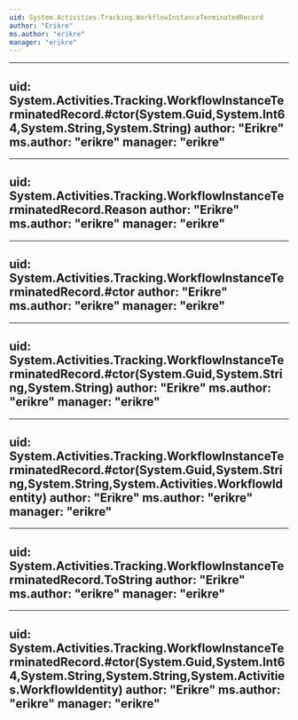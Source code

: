 ```yaml
---
uid: System.Activities.Tracking.WorkflowInstanceTerminatedRecord
author: "Erikre"
ms.author: "erikre"
manager: "erikre"
---
```


---
uid: System.Activities.Tracking.WorkflowInstanceTerminatedRecord.#ctor(System.Guid,System.Int64,System.String,System.String)
author: "Erikre"
ms.author: "erikre"
manager: "erikre"
---

---
uid: System.Activities.Tracking.WorkflowInstanceTerminatedRecord.Reason
author: "Erikre"
ms.author: "erikre"
manager: "erikre"
---

---
uid: System.Activities.Tracking.WorkflowInstanceTerminatedRecord.#ctor
author: "Erikre"
ms.author: "erikre"
manager: "erikre"
---

---
uid: System.Activities.Tracking.WorkflowInstanceTerminatedRecord.#ctor(System.Guid,System.String,System.String)
author: "Erikre"
ms.author: "erikre"
manager: "erikre"
---

---
uid: System.Activities.Tracking.WorkflowInstanceTerminatedRecord.#ctor(System.Guid,System.String,System.String,System.Activities.WorkflowIdentity)
author: "Erikre"
ms.author: "erikre"
manager: "erikre"
---

---
uid: System.Activities.Tracking.WorkflowInstanceTerminatedRecord.ToString
author: "Erikre"
ms.author: "erikre"
manager: "erikre"
---

---
uid: System.Activities.Tracking.WorkflowInstanceTerminatedRecord.#ctor(System.Guid,System.Int64,System.String,System.String,System.Activities.WorkflowIdentity)
author: "Erikre"
ms.author: "erikre"
manager: "erikre"
---
